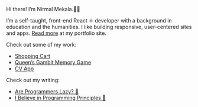 Hi there! I’m Nirmal Mekala.👋🏾

I’m a self-taught, front-end React ⚛️ developer with a background in education and the humanities. I like building responsive, user-centered sites and apps. [Read more](https://www.meka.la) at my portfolio site.

Check out some of my work:

* [Shopping Cart](https://ndmekala.github.io/shopping-cart-2)
* [Queen’s Gambit Memory Game](https://ndmekala.github.io/memory)
* [CV App](https://ndmekala.github.io/cvapp)

Check out my writing:

* [Are Programmers Lazy? 🧐](https://www.meka.la/garden/are-programmers-lazy)
* [I Believe in Programming Principles 🧠](https://www.meka.la/garden/programming-principles-language-skills)
